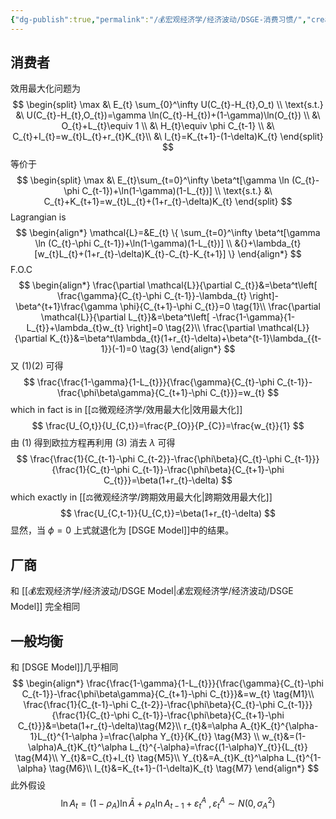 ```yaml
---
{"dg-publish":true,"permalink":"/💰宏观经济学/经济波动/DSGE-消费习惯/","created":"2024-10-12T10:24:57.000+08:00","updated":"2025-08-27T16:00:04.291+08:00"}
---
```


## 消费者

效用最大化问题为
$$
\begin{split}
\max &\ E_{t} \sum_{0}^\infty U(C_{t}-H_{t},O_t) \\
\text{s.t.} &\ U(C_{t}-H_{t},O_{t})=\gamma \ln(C_{t}-H_{t})+(1-\gamma)\ln(O_{t}) \\
&\ O_{t}+L_{t}\equiv 1 \\
&\ H_{t}\equiv \phi C_{t-1} \\
&\ C_{t}+I_{t}=w_{t}L_{t}+r_{t}K_{t}\\
&\ I_{t}=K_{t+1}-(1-\delta)K_{t}
\end{split}
$$
等价于
$$
\begin{split}
\max &\ E_{t}\sum_{t=0}^\infty \beta^t[\gamma \ln (C_{t}-\phi C_{t-1})+\ln(1-\gamma)(1-L_{t})] \\
\text{s.t.} &\ C_{t}+K_{t+1}=w_{t}L_{t}+(1+r_{t}-\delta)K_{t}
\end{split}
$$
Lagrangian is
$$
\begin{align*}
\mathcal{L}=&E_{t} \{ \sum_{t=0}^\infty \beta^t[\gamma \ln (C_{t}-\phi C_{t-1})+\ln(1-\gamma)(1-L_{t})] \\
&{}+\lambda_{t}[w_{t}L_{t}+(1+r_{t}-\delta)K_{t}-C_{t}-K_{t+1}] \} 
\end{align*}
$$
F.O.C
$$
\begin{align*}
\frac{\partial \mathcal{L}}{\partial C_{t}}&=\beta^t\left[ \frac{\gamma}{C_{t}-\phi C_{t-1}}-\lambda_{t} \right]-\beta^{t+1}\frac{\gamma \phi}{C_{t+1}-\phi C_{t}}=0 \tag{1}\\
\frac{\partial \mathcal{L}}{\partial L_{t}}&=\beta^t\left[ -\frac{1-\gamma}{1-L_{t}}+\lambda_{t}w_{t} \right]=0 \tag{2}\\
\frac{\partial \mathcal{L}}{\partial K_{t}}&=\beta^t\lambda_{t}(1+r_{t}-\delta)+\beta^{t-1}\lambda_{{t-1}}(-1)=0 \tag{3}
\end{align*}
$$
又 $(1)(2)$ 可得
$$
\frac{\frac{1-\gamma}{1-L_{t}}}{\frac{\gamma}{C_{t}-\phi C_{t-1}}-\frac{\phi\beta\gamma}{C_{t+1}-\phi C_{t}}}=w_{t}
$$
which in fact is in [[⚖️微观经济学/效用最大化\|效用最大化]]
$$
\frac{U_{O,t}}{U_{C,t}}=\frac{P_{O}}{P_{C}}=\frac{w_{t}}{1}
$$
由 $(1)$ 得到欧拉方程再利用 $(3)$ 消去 $\lambda$ 可得
$$
\frac{\frac{1}{C_{t-1}-\phi C_{t-2}}-\frac{\phi\beta}{C_{t}-\phi C_{t-1}}}{\frac{1}{C_{t}-\phi C_{t-1}}-\frac{\phi\beta}{C_{t+1}-\phi C_{t}}}=\beta(1+r_{t}-\delta)
$$
which exactly in [[⚖️微观经济学/跨期效用最大化\|跨期效用最大化]]
$$
\frac{U_{C,t-1}}{U_{C,t}}=\beta(1+r_{t}-\delta)
$$
显然，当 $\phi=0$ 上式就退化为 [DSGE Model]]中的结果。

## 厂商

和 [[💰宏观经济学/经济波动/DSGE Model\|💰宏观经济学/经济波动/DSGE Model]] 完全相同

## 一般均衡

和 [DSGE Model]]几乎相同
$$
\begin{align*}
\frac{\frac{1-\gamma}{1-L_{t}}}{\frac{\gamma}{C_{t}-\phi C_{t-1}}-\frac{\phi\beta\gamma}{C_{t+1}-\phi C_{t}}}&=w_{t} \tag{M1}\\
\frac{\frac{1}{C_{t-1}-\phi C_{t-2}}-\frac{\phi\beta}{C_{t}-\phi C_{t-1}}}{\frac{1}{C_{t}-\phi C_{t-1}}-\frac{\phi\beta}{C_{t+1}-\phi C_{t}}}&=\beta(1+r_{t}-\delta)\tag{M2}\\
r_{t}&=\alpha A_{t}K_{t}^{\alpha-1}L_{t}^{1-\alpha }=\frac{\alpha Y_{t}}{K_{t}} \tag{M3} \\
w_{t}&=(1-\alpha)A_{t}K_{t}^\alpha L_{t}^{-\alpha}=\frac{(1-\alpha)Y_{t}}{L_{t}} \tag{M4}\\
Y_{t}&=C_{t}+I_{t} \tag{M5}\\
Y_{t}&=A_{t}K_{t}^\alpha L_{t}^{1-\alpha} \tag{M6}\\
I_{t}&=K_{t+1}-(1-\delta)K_{t} \tag{M7}
\end{align*}
$$
此外假设
$$
\ln A_{t}=(1-\rho_{A})\ln \bar{A}+\rho_{A}\ln A_{t-1}+\varepsilon_{t}^A\ ,\varepsilon_{t}^A\sim N(0,\sigma_{A}^{2})
$$